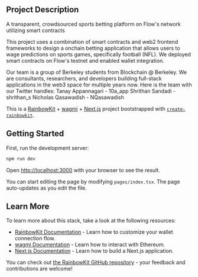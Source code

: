 ## Project Description
A transparent, crowdsourced sports betting platform on Flow's network utilizing smart contracts

This project uses a combination of smart contracts and web2 frontend frameworks to design a onchain betting application that allows users to wage predictions on sports games, specifically football (NFL). We deployed smart contracts on Flow's testnet and enabled wallet integration. 

Our team is a group of Berkeley students from Blockchain @ Berkeley. We are consultants, researchers, and developers building full-stack applications in the web3 space for multiple years now. Here is the team with our Twitter handles:
Tanay Appannagari - 10a_app
Shrithan Sandadi - shrithan_s
Nicholas Qasawadish - NQasawadish


This is a [RainbowKit](https://rainbowkit.com) + [wagmi](https://wagmi.sh) + [Next.js](https://nextjs.org/) project bootstrapped with [`create-rainbowkit`](/packages/create-rainbowkit).

## Getting Started

First, run the development server:

```bash
npm run dev
```

Open [http://localhost:3000](http://localhost:3000) with your browser to see the result.

You can start editing the page by modifying `pages/index.tsx`. The page auto-updates as you edit the file.

## Learn More

To learn more about this stack, take a look at the following resources:

- [RainbowKit Documentation](https://rainbowkit.com) - Learn how to customize your wallet connection flow.
- [wagmi Documentation](https://wagmi.sh) - Learn how to interact with Ethereum.
- [Next.js Documentation](https://nextjs.org/docs) - Learn how to build a Next.js application.

You can check out [the RainbowKit GitHub repository](https://github.com/rainbow-me/rainbowkit) - your feedback and contributions are welcome!
